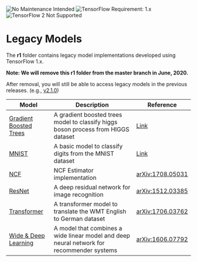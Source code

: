 ![No Maintenance Intended](https://img.shields.io/badge/No%20Maintenance%20Intended-%E2%9C%95-red.svg)
![TensorFlow Requirement: 1.x](https://img.shields.io/badge/TensorFlow%20Requirement-1.x-brightgreen)
![TensorFlow 2 Not Supported](https://img.shields.io/badge/TensorFlow%202%20Not%20Supported-%E2%9C%95-red.svg)

# Legacy Models

The **r1** folder contains legacy model implementations developed
using TensorFlow 1.x.

**Note: We will remove this r1 folder from the master branch in June, 2020.**

After removal, you will still be able to access legacy models
in the previous releases.
(e.g., [v2.1.0](https://github.com/tensorflow/models/releases/tag/v2.1.0))

| Model | Description | Reference |
| ----- | ----------- | --------- |
| [Gradient Boosted Trees](boosted_trees) | A gradient boosted trees model to classify higgs boson process from HIGGS dataset | [Link](https://en.wikipedia.org/wiki/Gradient_boosting) |
| [MNIST](mnist) | A basic model to classify digits from the MNIST dataset | [Link](http://yann.lecun.com/exdb/mnist/) |
| [NCF](ncf) | NCF Estimator implementation | [arXiv:1708.05031](https://arxiv.org/abs/1708.05031) |
| [ResNet](resnet) | A deep residual network for image recognition | [arXiv:1512.03385](https://arxiv.org/abs/1512.03385) |
| [Transformer](transformer) | A transformer model to translate the WMT English to German dataset | [arXiv:1706.03762](https://arxiv.org/abs/1706.03762) |
| [Wide & Deep Learning](wide_deep) | A model that combines a wide linear model and deep neural network for recommender systems | [arXiv:1606.07792](https://arxiv.org/abs/1606.07792) |
